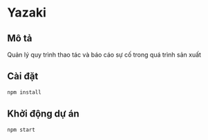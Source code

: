 # Yazaki

## Mô tả
Quản lý quy trình thao tác và báo cáo sự cố trong quá trình sản xuất

## Cài đặt
```bash
npm install
```

## Khởi động dự án
```bash
npm start
```